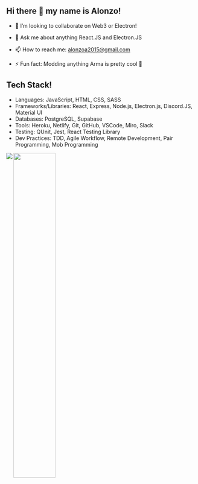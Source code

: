 ## Hi there 👋 my name is Alonzo!
- 👯 I’m looking to collaborate on Web3 or Electron!

- 💬 Ask me about anything React.JS and Electron.JS

- 📫 How to reach me: alonzoa2015@gmail.com

- ⚡ Fun fact: Modding anything Arma is pretty cool 🤷

## Tech Stack!

- Languages: JavaScript, HTML, CSS, SASS
- Frameworks/Libraries: React, Express, Node.js, Electron.js, Discord.JS, Material UI
- Databases: PostgreSQL, Supabase
- Tools: Heroku, Netlify, Git, GitHub, VSCode, Miro, Slack
- Testing: QUnit, Jest, React Testing Library
- Dev Practices: TDD, Agile Workflow, Remote Development, Pair Programming, Mob Programming

<img align="left" src="https://github-readme-stats.vercel.app/api?username=Anddy123&show_icons=true&theme=dracula"/>

<img align="left" width="47%" src="https://github-readme-stats.vercel.app/api/top-langs/?username=Anddy123&layout=compact"/>

